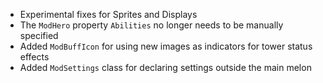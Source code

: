 - Experimental fixes for Sprites and Displays
- The `ModHero` property `Abilities` no longer needs to be manually specified
- Added `ModBuffIcon` for using new images as indicators for tower status effects
- Added `ModSettings` class for declaring settings outside the main melon
